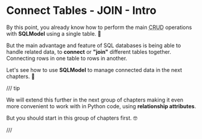 # Connect Tables - JOIN - Intro

By this point, you already know how to perform the main <abbr title="Create, read, update, delete.">CRUD</abbr> operations with **SQLModel** using a single table. 🎉

But the main advantage and feature of SQL databases is being able to handle related data, to **connect** or **"join"** different tables together. Connecting rows in one table to rows in another.

Let's see how to use **SQLModel** to manage connected data in the next chapters. 🤝

/// tip

We will extend this further in the next group of chapters making it even more convenient to work with in Python code, using **relationship attributes**.

But you should start in this group of chapters first. 🤓

///
